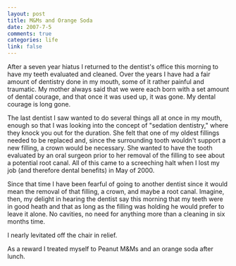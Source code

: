 ```yaml
--- 
layout: post
title: M&Ms and Orange Soda
date: 2007-7-5
comments: true
categories: life
link: false
---
```

After a seven year hiatus I returned to the dentist's office this morning to have my teeth evaluated and cleaned.  Over the years I have had a fair amount of dentistry done in my mouth, some of it rather painful and traumatic.  My mother always said that we were each born with a set amount of dental courage, and that once it was used up, it was gone.  My dental courage is long gone.

The last dentist I saw wanted to do several things all at once in my mouth, enough so that I was looking into the concept of "sedation dentistry," where they knock you out for the duration.  She felt that one of my oldest fillings needed to be replaced and, since the surrounding tooth wouldn't support a new filling, a crown would be necessary.  She wanted to have the tooth evaluated by an oral surgeon prior to her removal of the filling to see about a potential root canal.  All of this came to a screeching halt when I lost my job (and therefore dental benefits) in May of 2000.

Since that time I have been fearful of going to another dentist since it would mean the removal of that filling, a crown, and maybe a root canal.  Imagine, then, my delight in hearing the dentist say this morning that my teeth were in good heath and that as long as the filling was holding he would prefer to leave it alone.  No cavities, no need for anything more than a cleaning in six months time.

I nearly levitated off the chair in relief.

As a reward I treated myself to Peanut M&Ms and an orange soda after lunch.
